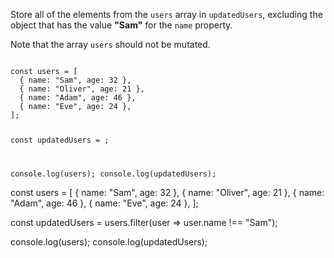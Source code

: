 Store all of the elements
from the `users` array
in `updatedUsers`,
excluding the object that
has the value **"Sam"**
for the `name` property.

Note that the array `users`
should not be mutated.

<codeblock type="exercise" language="javascript" testMode="fixedInput">
<code>
const users = [
  { name: "Sam", age: 32 },
  { name: "Oliver", age: 21 },
  { name: "Adam", age: 46 },
  { name: "Eve", age: 24 },
];

const updatedUsers = ;

console.log(users);
console.log(updatedUsers);
</code>

<solution>
const users = [
  { name: "Sam", age: 32 },
  { name: "Oliver", age: 21 },
  { name: "Adam", age: 46 },
  { name: "Eve", age: 24 },
];

const updatedUsers = users.filter(user => user.name !== "Sam");

console.log(users);
console.log(updatedUsers);
</solution>
</codeblock>